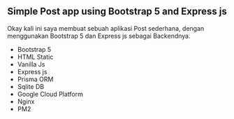 ## Simple Post app using Bootstrap 5 and Express js

Okay kali ini saya membuat sebuah aplikasi Post sederhana, dengan menggunakan Bootstrap 5 dan Express js sebagai Backendnya.


- Bootstrap 5
- HTML Static
- Vanilla Js
- Express js
- Prisma ORM
- Sqlite DB
- Google Cloud Platform
- Nginx
- PM2